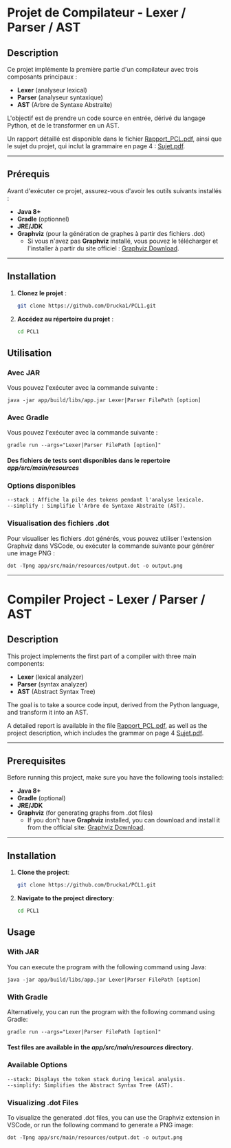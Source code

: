# Projet de Compilateur - Lexer / Parser / AST

## Description

Ce projet implémente la première partie d'un compilateur avec trois composants principaux :
- **Lexer** (analyseur lexical)
- **Parser** (analyseur syntaxique)
- **AST** (Arbre de Syntaxe Abstraite)

L'objectif est de prendre un code source en entrée, dérivé du langage Python, et de le transformer en un AST.

Un rapport détaillé est disponible dans le fichier [Rapport_PCL.pdf](./docs/Rapport_PCL.pdf), ainsi que le sujet du projet, qui inclut la grammaire en page 4 : [Sujet.pdf](./docs/sujet-Projet-2024-25.pdf).

---

## Prérequis

Avant d'exécuter ce projet, assurez-vous d'avoir les outils suivants installés :

- **Java 8+**
- **Gradle** (optionnel)
- **JRE/JDK**
- **Graphviz** (pour la génération de graphes à partir des fichiers .dot)
  - Si vous n'avez pas **Graphviz** installé, vous pouvez le télécharger et l'installer à partir du site officiel : [Graphviz Download](https://graphviz.gitlab.io/download/).

---

## Installation

1. **Clonez le projet** :
   ```bash
   git clone https://github.com/Drucka1/PCL1.git
   ```
2. **Accédez au répertoire du projet** :
    ```bash
    cd PCL1
    ```
## Utilisation

### Avec JAR

Vous pouvez l'exécuter avec la commande suivante :

    java -jar app/build/libs/app.jar Lexer|Parser FilePath [option]
### Avec Gradle

Vous pouvez l'exécuter avec la commande suivante :

    gradle run --args="Lexer|Parser FilePath [option]"
#### Des fichiers de tests sont disponibles dans le repertoire *app/src/main/resources*

### Options disponibles

    --stack : Affiche la pile des tokens pendant l'analyse lexicale.
    --simplify : Simplifie l'Arbre de Syntaxe Abstraite (AST).


### Visualisation des fichiers .dot

Pour visualiser les fichiers .dot générés, vous pouvez utiliser l'extension Graphviz dans VSCode, ou exécuter la commande suivante pour générer une image PNG :

    dot -Tpng app/src/main/resources/output.dot -o output.png


---

# Compiler Project - Lexer / Parser / AST

## Description

This project implements the first part of a compiler with three main components:
- **Lexer** (lexical analyzer)
- **Parser** (syntax analyzer)
- **AST** (Abstract Syntax Tree)

The goal is to take a source code input, derived from the Python language, and transform it into an AST.

A detailed report is available in the file [Rapport_PCL.pdf](./docs/Rapport_PCL.pdf), as well as the project description, which includes the grammar on page 4  [Sujet.pdf](./docs/sujet-Projet-2024-25.pdf).

---

## Prerequisites

Before running this project, make sure you have the following tools installed:

- **Java 8+**
- **Gradle** (optional)
- **JRE/JDK**
- **Graphviz** (for generating graphs from .dot files)
  - If you don't have **Graphviz** installed, you can download and install it from the official site: [Graphviz Download](https://graphviz.gitlab.io/download/).

---

## Installation

1. **Clone the project**:
   ```bash
   git clone https://github.com/Drucka1/PCL1.git
1. **Navigate to the project directory**:
    ```bash
   cd PCL1
## Usage

### With JAR

You can execute the program with the following command using Java:

    java -jar app/build/libs/app.jar Lexer|Parser FilePath [option]

### With Gradle

Alternatively, you can run the program with the following command using Gradle:

    gradle run --args="Lexer|Parser FilePath [option]"

#### Test files are available in the *app/src/main/resources* directory.

### Available Options

    --stack: Displays the token stack during lexical analysis.
    --simplify: Simplifies the Abstract Syntax Tree (AST).

### Visualizing .dot Files

To visualize the generated .dot files, you can use the Graphviz extension in VSCode, or run the following command to generate a PNG image:

    dot -Tpng app/src/main/resources/output.dot -o output.png
